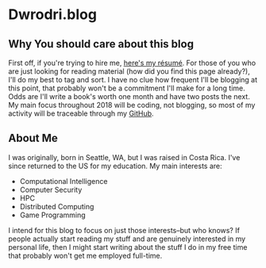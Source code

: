 # Dwrodri.blog


## Why You should care about this blog
First off, if you're trying to hire me, [here's my résumé](http://people.cs.clemson.edu/~dwrodri/). For those of you who are just looking for reading material (how did you find this page already?), I'll do my best to tag and sort. I have no clue how frequent I'll be blogging at this point, that probably won't be a commitment I'll make for a long time. Odds are I'll write a book's worth one month and have two posts the next. My main focus throughout 2018 will be coding, not blogging, so most of my activity will be traceable through my [GitHub](https://github.com/dwrodri).

## About Me

I was originally, born in Seattle, WA, but I was raised in Costa Rica. I've since returned to the US for my education. My main interests are:

* Computational Intelligence
* Computer Security
* HPC
* Distributed Computing
* Game Programming

I intend for this blog to focus on just those interests–but who
knows? If people actually start reading my stuff and are genuinely interested in
my personal life, then I might start writing about the stuff I do in my free time
that probably won't get me employed full-time.
